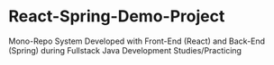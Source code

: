 # React-Spring-Demo-Project
Mono-Repo System Developed with Front-End (React) and Back-End (Spring) during Fullstack Java Development Studies/Practicing
